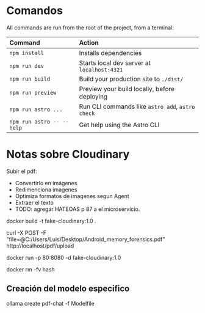 # Comandos

All commands are run from the root of the project, from a terminal:

| Command                   | Action                                           |
| :------------------------ | :----------------------------------------------- |
| `npm install`             | Installs dependencies                            |
| `npm run dev`             | Starts local dev server at `localhost:4321`      |
| `npm run build`           | Build your production site to `./dist/`          |
| `npm run preview`         | Preview your build locally, before deploying     |
| `npm run astro ...`       | Run CLI commands like `astro add`, `astro check` |
| `npm run astro -- --help` | Get help using the Astro CLI                     |

# Notas sobre Cloudinary

Subir el pdf:

- Convertirlo en imágenes
- Redimenciona imagenes
- Optimiza formatos de imagenes segun Agent
- Extraer el texto
- TODO: agregar HATEOAS p 87 a el microservicio.

docker build -t fake-cloudinary:1.0 .

curl -X POST -F "file=@C:/Users/Luis/Desktop/Android_memory_forensics.pdf" http://localhost/pdf/upload

docker run -p 80:8080 -d fake-cloudinary:1.0

docker rm -fv hash

## Creación del modelo especifico    
ollama create pdf-chat -f Modelfile